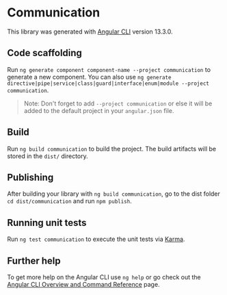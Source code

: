 # Communication

This library was generated with [Angular CLI](https://github.com/angular/angular-cli) version 13.3.0.

## Code scaffolding

Run `ng generate component component-name --project communication` to generate a new component. You can also use `ng generate directive|pipe|service|class|guard|interface|enum|module --project communication`.
> Note: Don't forget to add `--project communication` or else it will be added to the default project in your `angular.json` file. 

## Build

Run `ng build communication` to build the project. The build artifacts will be stored in the `dist/` directory.

## Publishing

After building your library with `ng build communication`, go to the dist folder `cd dist/communication` and run `npm publish`.

## Running unit tests

Run `ng test communication` to execute the unit tests via [Karma](https://karma-runner.github.io).

## Further help

To get more help on the Angular CLI use `ng help` or go check out the [Angular CLI Overview and Command Reference](https://angular.io/cli) page.
